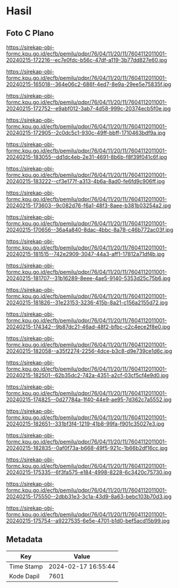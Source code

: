 # Hasil

## Foto C Plano

https://sirekap-obj-formc.kpu.go.id/ecfb/pemilu/pdpr/76/04/11/20/11/7604112011001-20240215-172216--ec7e0fdc-b56c-47df-a119-3b77dd827e60.jpg

https://sirekap-obj-formc.kpu.go.id/ecfb/pemilu/pdpr/76/04/11/20/11/7604112011001-20240215-165018--364e06c2-686f-4ed7-8e9a-29ee5e75835f.jpg

https://sirekap-obj-formc.kpu.go.id/ecfb/pemilu/pdpr/76/04/11/20/11/7604112011001-20240215-172752--e9abf012-3ab7-4d58-999c-20374ecb5f0e.jpg

https://sirekap-obj-formc.kpu.go.id/ecfb/pemilu/pdpr/76/04/11/20/11/7604112011001-20240215-172905--2c0dc5c1-930c-49ff-bbff-1710463bdf9a.jpg

https://sirekap-obj-formc.kpu.go.id/ecfb/pemilu/pdpr/76/04/11/20/11/7604112011001-20240215-183055--dd1dc4eb-2e31-4691-8b6b-f8f39f041c6f.jpg

https://sirekap-obj-formc.kpu.go.id/ecfb/pemilu/pdpr/76/04/11/20/11/7604112011001-20240215-183222--cf3e177f-a313-4b6a-8ad0-fe6fd9c906ff.jpg

https://sirekap-obj-formc.kpu.go.id/ecfb/pemilu/pdpr/76/04/11/20/11/7604112011001-20240215-173603--9c082d76-f6a1-48f3-8aee-b381b03254a2.jpg

https://sirekap-obj-formc.kpu.go.id/ecfb/pemilu/pdpr/76/04/11/20/11/7604112011001-20240215-170656--36a4a840-8dac-4bbc-8a78-c46b772ac03f.jpg

https://sirekap-obj-formc.kpu.go.id/ecfb/pemilu/pdpr/76/04/11/20/11/7604112011001-20240215-181515--742e2909-3047-44a3-aff1-17812a71df4b.jpg

https://sirekap-obj-formc.kpu.go.id/ecfb/pemilu/pdpr/76/04/11/20/11/7604112011001-20240215-181707--31b16289-8eee-4ae5-9140-5353d25c75b6.jpg

https://sirekap-obj-formc.kpu.go.id/ecfb/pemilu/pdpr/76/04/11/20/11/7604112011001-20240215-181826--31e23153-3236-415b-8a21-c156a2155d72.jpg

https://sirekap-obj-formc.kpu.go.id/ecfb/pemilu/pdpr/76/04/11/20/11/7604112011001-20240215-174342--9b87dc21-46ad-48f2-bfbc-c2c4ece2f8e0.jpg

https://sirekap-obj-formc.kpu.go.id/ecfb/pemilu/pdpr/76/04/11/20/11/7604112011001-20240215-182058--a35f2274-2256-4dce-b3c8-d9e739ce1d6c.jpg

https://sirekap-obj-formc.kpu.go.id/ecfb/pemilu/pdpr/76/04/11/20/11/7604112011001-20240215-182501--62b35dc2-742a-4351-a2cf-03cf5cf4e9d0.jpg

https://sirekap-obj-formc.kpu.go.id/ecfb/pemilu/pdpr/76/04/11/20/11/7604112011001-20240215-174825--0d27784a-1f40-44e9-ae95-7d362c7a5552.jpg

https://sirekap-obj-formc.kpu.go.id/ecfb/pemilu/pdpr/76/04/11/20/11/7604112011001-20240215-182651--331bf3f4-1219-41b8-99fa-f901c35027e3.jpg

https://sirekap-obj-formc.kpu.go.id/ecfb/pemilu/pdpr/76/04/11/20/11/7604112011001-20240215-182835--0af0f73a-b668-49f5-921c-1b66b2df16cc.jpg

https://sirekap-obj-formc.kpu.go.id/ecfb/pemilu/pdpr/76/04/11/20/11/7604112011001-20240215-175335--6f3fa575-e184-4998-8228-6c3420c75730.jpg

https://sirekap-obj-formc.kpu.go.id/ecfb/pemilu/pdpr/76/04/11/20/11/7604112011001-20240215-175550--2dbb31e3-3c1a-43d9-8a63-bebc103b70d3.jpg

https://sirekap-obj-formc.kpu.go.id/ecfb/pemilu/pdpr/76/04/11/20/11/7604112011001-20240215-175754--a9227535-6e5e-4701-b1d0-bef5acd15b99.jpg


## Metadata

| Key        | Value               |
| ---------- | ------------------- |
| Time Stamp | 2024-02-17 16:55:44 |
| Kode Dapil | 7601                |



